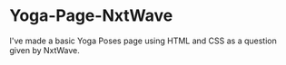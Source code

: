# Yoga-Page-NxtWave
I've made a basic Yoga Poses page using HTML and CSS as a question given by NxtWave.
